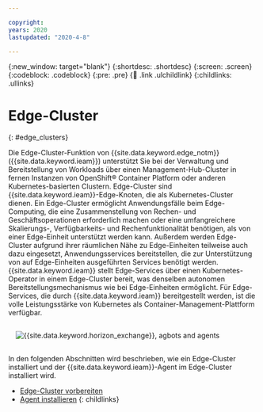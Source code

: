 ```yaml
---

copyright:
years: 2020
lastupdated: "2020-4-8"

---
```


{:new_window: target="blank"}
{:shortdesc: .shortdesc}
{:screen: .screen}
{:codeblock: .codeblock}
{:pre: .pre}
{:child: .link .ulchildlink}
{:childlinks: .ullinks}

# Edge-Cluster
{: #edge_clusters}

Die Edge-Cluster-Funktion von {{site.data.keyword.edge_notm}} ({{site.data.keyword.ieam}}) unterstützt Sie bei der Verwaltung und Bereitstellung von Workloads über einen Management-Hub-Cluster in fernen Instanzen von OpenShift® Container Platform oder anderen Kubernetes-basierten Clustern. Edge-Cluster sind {{site.data.keyword.ieam}}-Edge-Knoten, die als Kubernetes-Cluster dienen. Ein Edge-Cluster ermöglicht Anwendungsfälle beim Edge-Computing, die eine Zusammenstellung von Rechen- und Geschäftsoperationen erforderlich machen oder eine umfangreichere Skalierungs-, Verfügbarkeits- und Rechenfunktionalität benötigen, als von einer Edge-Einheit unterstützt werden kann. Außerdem werden Edge-Cluster aufgrund ihrer räumlichen Nähe zu Edge-Einheiten teilweise auch dazu eingesetzt, Anwendungsservices bereitstellen, die zur Unterstützung von auf Edge-Einheiten ausgeführten Services benötigt werden. {{site.data.keyword.ieam}} stellt Edge-Services über einen Kubernetes-Operator in einem Edge-Cluster bereit, was denselben autonomen Bereitstellungsmechanismus wie bei Edge-Einheiten ermöglicht. Für Edge-Services, die durch {{site.data.keyword.ieam}} bereitgestellt werden, ist die volle Leistungsstärke von Kubernetes als Container-Management-Plattform verfügbar.

<img src="../OH/docs/images/edge/05b_Installing_edge_agent_on_cluster.svg" style="margin: 3%" alt="{{site.data.keyword.horizon_exchange}}, agbots and agents">

In den folgenden Abschnitten wird beschrieben, wie ein Edge-Cluster installiert und der {{site.data.keyword.ieam}}-Agent im Edge-Cluster installiert wird.

- [Edge-Cluster vorbereiten](preparing_edge_cluster.md)
- [Agent installieren](edge_cluster_agent.md)
{: childlinks}
